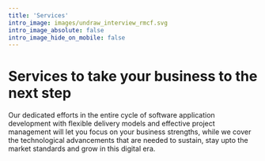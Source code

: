 ```yaml
---
title: 'Services'
intro_image: images/undraw_interview_rmcf.svg
intro_image_absolute: false
intro_image_hide_on_mobile: false
---
```


# Services to take your business to the next step

Our dedicated efforts in the entire cycle of software application development
with flexible delivery models and effective project management will let you focus
on your business strengths, while we cover the technological advancements that are needed
to sustain, stay upto the market standards and grow in this digital era.